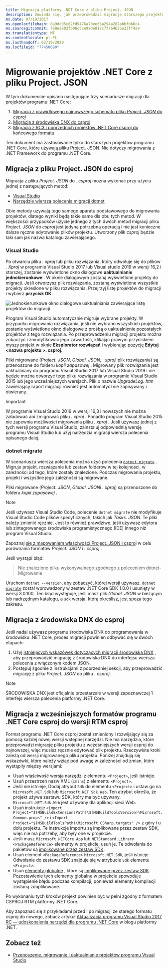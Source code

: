 ```yaml
---
title: Migracja platformy .NET Core z pliku Project. JSON
description: Dowiedz się, jak przeprowadzić migrację starszego projektu .NET Core przy użyciu pliku Project. JSON
ms.date: 07/19/2017
ms.openlocfilehash: 8a9dc05c82fd5476a70ee36a294a287abbfb68c4
ms.sourcegitcommit: 700ea803fb06c5ce98de017c7f76463ba33ff4a9
ms.translationtype: MT
ms.contentlocale: pl-PL
ms.lasthandoff: 02/19/2020
ms.locfileid: "77450690"
---
```

# <a name="migrating-net-core-projects-from-projectjson"></a>Migrowanie projektów .NET Core z pliku Project. JSON

W tym dokumencie opisano następujące trzy scenariusze migracji dla projektów programu .NET Core:

1. [Migracja z prawidłowego najnowszego schematu pliku *Project. JSON* do *csproj*](#migration-from-projectjson-to-csproj)
2. [Migracja z środowiska DNX do csproj](#migration-from-dnx-to-csproj)
3. [Migracja z RC3 i poprzednich projektów .NET Core csproj do końcowego formatu](#migration-from-earlier-net-core-csproj-formats-to-rtm-csproj)

Ten dokument ma zastosowanie tylko do starszych projektów programu .NET Core, które używają pliku Project. JSON. Nie dotyczy migrowania z .NET Framework do programu .NET Core.

## <a name="migration-from-projectjson-to-csproj"></a>Migracja z pliku Project. JSON do csproj

Migracja z pliku *Project. JSON* do *. csproj* można wykonać przy użyciu jednej z następujących metod:

- [Visual Studio](#visual-studio)
- [Narzędzie wiersza polecenia migracji dotnet](#dotnet-migrate)

Obie metody używają tego samego aparatu podstawowego do migrowania projektów, dlatego wyniki będą takie same dla obu tych metod. W większości przypadków użycie jednego z tych dwóch metod migracji pliku *Project. JSON* do *csproj* jest jedyną potrzebną operacją i nie jest konieczne dalsze ręczne edytowanie plików projektu. Utworzony plik *csproj* będzie taki sam jak nazwa katalogu zawierającego.

### <a name="visual-studio"></a>Visual Studio

Po otwarciu pliku *. xproj* lub pliku rozwiązania, który odwołuje się do plików *. Xproj* w programie Visual Studio 2017 lub Visual studio 2019 w wersji 16,2 i starszej, zostanie wyświetlone okno dialogowe **uaktualnianie jednokierunkowe** . W oknie dialogowym zostaną wyświetlone projekty do migracji. Jeśli otworzysz plik rozwiązania, zostaną wyświetlone wszystkie projekty określone w pliku rozwiązania. Przejrzyj listę projektów do migracji i wybierz **przycisk OK**.

![Jednokierunkowe okno dialogowe uaktualniania zawierające listę projektów do migracji](media/one-way-upgrade.jpg)

Program Visual Studio automatycznie migruje wybrane projekty. W przypadku migrowania rozwiązania, jeśli nie wybrano wszystkich projektów, zostanie wyświetlone okno dialogowe z prośbą o uaktualnienie pozostałych projektów z tego rozwiązania. Po przeprowadzeniu migracji projektu można zobaczyć i zmodyfikować jego zawartość, klikając prawym przyciskiem myszy projekt w oknie **Eksplorator rozwiązań** i wybierając pozycję **Edytuj \<nazwa projektu >. csproj**.

Pliki migrowane (*Project. JSON*, *Global. JSON*, *. xproj*i plik rozwiązania) są przenoszone do folderu *kopii zapasowej* . Migrowany plik rozwiązania jest uaktualniany do programu Visual Studio 2017 lub Visual Studio 2019 i nie będzie można otworzyć tego pliku rozwiązania w programie Visual Studio 2015 lub jego wcześniejszych wersjach. Plik o nazwie *UpgradeLog. htm* zawierający raport migracji również jest automatycznie zapisywany i otwierany.

> [!IMPORTANT]
> W programie Visual Studio 2019 w wersji 16,3 i nowszych nie można załadować ani zmigrować pliku *. xproj* . Ponadto program Visual Studio 2015 nie zapewnia możliwości migrowania pliku *. xproj* . Jeśli używasz jednej z tych wersji programu Visual Studio, zainstaluj odpowiednią wersję programu Visual Studio lub użyj narzędzia migracji wiersza polecenia opisanego dalej.

### <a name="dotnet-migrate"></a>dotnet migrate

W scenariuszu wiersza polecenia można użyć polecenia [`dotnet migrate`](../tools/dotnet-migrate.md) . Migruje projekt, rozwiązanie lub zestaw folderów w tej kolejności, w zależności od tego, które zostały znalezione. Podczas migrowania projektu, projekt i wszystkie jego zależności są migrowane.

Pliki migrowane (*Project. JSON*, *Global. JSON*i *. xproj*) są przenoszone do folderu *kopii zapasowej* .

> [!NOTE]
> Jeśli używasz Visual Studio Code, polecenie `dotnet migrate` nie modyfikuje Visual Studio Code plików specyficznych, takich jak *Tasks. JSON*. Te pliki należy zmienić ręcznie.
> Jest to również prawdziwe, jeśli używasz edytora lub zintegrowanego środowiska programistycznego (IDE) innego niż program Visual Studio.

Zapoznaj [się z mapowaniem właściwości Project. JSON i csproj](../tools/project-json-to-csproj.md) w celu porównania formatów *Project. JSON* i *. csproj* .

Jeśli wystąpi błąd:

> Nie znaleziono pliku wykonywalnego zgodnego z poleceniem dotnet-Migrowanie

Uruchom `dotnet --version`, aby zobaczyć, której wersji używasz. [`dotnet migrate`](../tools/dotnet-migrate.md) został wprowadzony w zestaw .NET Core SDK 1.0.0 i usunięty w wersji 3.0.100.
Ten błąd występuje, jeśli masz plik *Global. JSON* w bieżącym lub nadrzędnym katalogu, a `sdk` wersja, którą określisz, jest spoza tego zakresu.

## <a name="migration-from-dnx-to-csproj"></a>Migracja z środowiska DNX do csproj

Jeśli nadal używasz programu środowiska DNX do programowania w środowisku .NET Core, proces migracji powinien odbywać się w dwóch etapach:

1. Użyj [istniejących wskazówek dotyczących migracji środowiska DNX](from-dnx.md) , aby przeprowadzić migrację z środowiska DNX do interfejsu wiersza polecenia z włączonym kodem JSON.
2. Postępuj zgodnie z instrukcjami z poprzedniej sekcji, aby przeprowadzić migrację z pliku *Project. JSON* do pliku *. csproj*.

> [!NOTE]
> ŚRODOWISKA DNX jest oficjalnie przestarzałe w wersji zapoznawczej 1 interfejs wiersza polecenia platformy .NET Core.

## <a name="migration-from-earlier-net-core-csproj-formats-to-rtm-csproj"></a>Migracja z wcześniejszych formatów programu .NET Core csproj do wersji RTM csproj

Format programu .NET Core csproj został zmieniony i rozwijający się za pomocą każdej nowej wersji wstępnej narzędzi. Nie ma narzędzia, które przeprowadzi migrację pliku projektu z wcześniejszych wersji csproj do najnowszej, więc musisz ręcznie edytować plik projektu. Rzeczywiste kroki zależą od wersji migrowanego pliku projektu. Poniżej znajdują się wskazówki, które należy wziąć pod uwagę w zależności od zmian, które wystąpiły między wersjami:

- Usuń właściwość wersja narzędzi z elementu `<Project>`, jeśli istnieje.
- Usuń przestrzeń nazw XML (`xmlns`) z elementu `<Project>`.
- Jeśli nie istnieje, Dodaj atrybut `Sdk` do elementu `<Project>` i ustaw go na `Microsoft.NET.Sdk` lub `Microsoft.NET.Sdk.Web`. Ten atrybut określa, że projekt używa zestawu SDK, który ma być używany. `Microsoft.NET.Sdk.Web` jest używany dla aplikacji sieci Web.
- Usuń instrukcje `<Import Project="$(MSBuildExtensionsPath)\$(MSBuildToolsVersion)\Microsoft.Common.props" />` i `<Import Project="$(MSBuildToolsPath)\Microsoft.CSharp.targets" />` z góry i u dołu projektu. Te instrukcje importu są implikowane przez zestaw SDK, więc nie ma potrzeby, aby były one w projekcie.
- Jeśli masz `Microsoft.NETCore.App` lub `NETStandard.Library` `<PackageReference>` elementy w projekcie, usuń je. Te odwołania do pakietów są [implikowane przez zestaw SDK](https://aka.ms/sdkimplicitrefs).
- Usuń element `<PackageReference>` `Microsoft.NET.Sdk`, jeśli istnieje. Odwołanie do zestawu SDK znajduje się w atrybucie `Sdk` elementu `<Project>`.
- Usuń [elementy globalne](https://en.wikipedia.org/wiki/Glob_(programming)) , które są [implikowane przez zestaw SDK](../project-sdk/overview.md#default-compilation-includes). Pozostawienie tych elementy globalne w projekcie spowoduje wystąpienie błędu podczas kompilacji, ponieważ elementy kompilacji zostaną zduplikowane.

Po wykonaniu tych kroków projekt powinien być w pełni zgodny z formatem CSPROJ RTM platformy .NET Core.

Aby zapoznać się z przykładami przed i po migracji ze starego formatu csproj do nowego, zobacz artykuł [Aktualizacja programu Visual Studio 2017 RC — udoskonalenia narzędzi dla programu .NET Core](https://devblogs.microsoft.com/dotnet/updating-visual-studio-2017-rc-net-core-tooling-improvements/) w blogu platformy .NET.

## <a name="see-also"></a>Zobacz też

- [Przenoszenie, migrowanie i uaktualnianie projektów programu Visual Studio](/visualstudio/porting/port-migrate-and-upgrade-visual-studio-projects)

